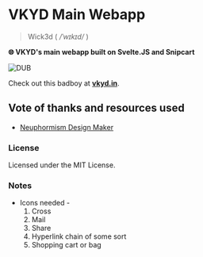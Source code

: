 # VKYD Main Webapp
> Wick3d ( _/ˈwɪkɪd/_ )

**🌐 VKYD's main webapp built on Svelte.JS and Snipcart**

![DUB](https://img.shields.io/dub/l/vibe-d?label=License)

Check out this badboy at **[vkyd.in](https://vkyd.in)**.

## Vote of thanks and resources used
- [Neuphormism Design Maker](https://neumorphism.io/#1D2022)

### License
Licensed under the MIT License.

### Notes
- Icons needed - 
    1. Cross
    2. Mail
    3. Share
    4. Hyperlink chain of some sort
    5. Shopping cart or bag